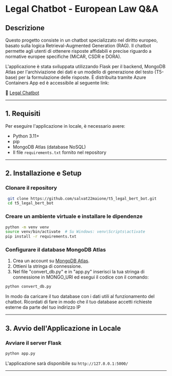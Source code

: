 # Legal Chatbot - European Law Q&A

## Descrizione
Questo progetto consiste in un chatbot specializzato nel diritto europeo, basato sulla logica Retrieval-Augmented Generation (RAG). Il chatbot permette agli utenti di ottenere risposte affidabili e precise riguardo a normative europee specifiche (MiCAR, CSDR e DORA).

L'applicazione è stata sviluppata utilizzando Flask per il backend, MongoDB Atlas per l'archiviazione dei dati e un modello di generazione del testo (T5-base) per la formulazione delle risposte. È distribuita tramite Azure Containers App ed è accessibile al seguente link:

🔗 [Legal Chatbot](https://legalchatbotapp.wittyfield-1bef95db.italynorth.azurecontainerapps.io/)

---

## **1. Requisiti**

Per eseguire l'applicazione in locale, è necessario avere:
- Python 3.11+
- pip
- MongoDB Atlas (database NoSQL)
- Il file `requirements.txt` fornito nel repository

---

## **2. Installazione e Setup**

### **Clonare il repository**
```sh
 git clone https://github.com/salvat22maione/t5_legal_bert_bot.git
 cd t5_legal_bert_bot
```

### **Creare un ambiente virtuale e installare le dipendenze**
```sh
python -m venv venv
source venv/bin/activate  # Su Windows: venv\Scripts\activate
pip install -r requirements.txt
```

### **Configurare il database MongoDB Atlas**
1. Crea un account su [MongoDB Atlas](https://www.mongodb.com/atlas/database).
2. Ottieni la stringa di connessione.
3. Nel file "convert_db.py" e in "app.py" inserisci la tua stringa di connessione in MONGO_URI ed esegui il codice con il comando:

```sh
python convert_db.py
```
In modo da caricare il tuo database con i dati utili al funzionamento del chatbot. Ricordati di fare in modo che il tuo database accetti richieste esterne da parte del tuo indirizzo IP

---

## **3. Avvio dell'Applicazione in Locale**

### **Avviare il server Flask**
```sh
python app.py
```
L'applicazione sarà disponibile su `http://127.0.0.1:5000/`

---

